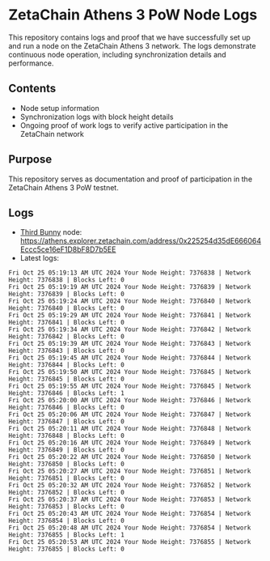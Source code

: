 # ZetaChain Athens 3 PoW Node Logs
This repository contains logs and proof that we have successfully set up and run a node on the ZetaChain Athens 3 network. The logs demonstrate continuous node operation, including synchronization details and performance.

## Contents
- Node setup information
- Synchronization logs with block height details
- Ongoing proof of work logs to verify active participation in the ZetaChain network

## Purpose
This repository serves as documentation and proof of participation in the ZetaChain Athens 3 PoW testnet.

## Logs

- [Third Bunny](https://thirdbunny.xyz/) node: https://athens.explorer.zetachain.com/address/0x225254d35dE666064Eccc5ce16eF1D8bF8D7b5EE
- Latest logs:
```
Fri Oct 25 05:19:13 AM UTC 2024 Your Node Height: 7376838 | Network Height: 7376838 | Blocks Left: 0
Fri Oct 25 05:19:19 AM UTC 2024 Your Node Height: 7376839 | Network Height: 7376839 | Blocks Left: 0
Fri Oct 25 05:19:24 AM UTC 2024 Your Node Height: 7376840 | Network Height: 7376840 | Blocks Left: 0
Fri Oct 25 05:19:29 AM UTC 2024 Your Node Height: 7376841 | Network Height: 7376841 | Blocks Left: 0
Fri Oct 25 05:19:34 AM UTC 2024 Your Node Height: 7376842 | Network Height: 7376842 | Blocks Left: 0
Fri Oct 25 05:19:39 AM UTC 2024 Your Node Height: 7376843 | Network Height: 7376843 | Blocks Left: 0
Fri Oct 25 05:19:45 AM UTC 2024 Your Node Height: 7376844 | Network Height: 7376844 | Blocks Left: 0
Fri Oct 25 05:19:50 AM UTC 2024 Your Node Height: 7376845 | Network Height: 7376845 | Blocks Left: 0
Fri Oct 25 05:19:55 AM UTC 2024 Your Node Height: 7376845 | Network Height: 7376846 | Blocks Left: 1
Fri Oct 25 05:20:00 AM UTC 2024 Your Node Height: 7376846 | Network Height: 7376846 | Blocks Left: 0
Fri Oct 25 05:20:06 AM UTC 2024 Your Node Height: 7376847 | Network Height: 7376847 | Blocks Left: 0
Fri Oct 25 05:20:11 AM UTC 2024 Your Node Height: 7376848 | Network Height: 7376848 | Blocks Left: 0
Fri Oct 25 05:20:16 AM UTC 2024 Your Node Height: 7376849 | Network Height: 7376849 | Blocks Left: 0
Fri Oct 25 05:20:22 AM UTC 2024 Your Node Height: 7376850 | Network Height: 7376850 | Blocks Left: 0
Fri Oct 25 05:20:27 AM UTC 2024 Your Node Height: 7376851 | Network Height: 7376851 | Blocks Left: 0
Fri Oct 25 05:20:32 AM UTC 2024 Your Node Height: 7376852 | Network Height: 7376852 | Blocks Left: 0
Fri Oct 25 05:20:37 AM UTC 2024 Your Node Height: 7376853 | Network Height: 7376853 | Blocks Left: 0
Fri Oct 25 05:20:43 AM UTC 2024 Your Node Height: 7376854 | Network Height: 7376854 | Blocks Left: 0
Fri Oct 25 05:20:48 AM UTC 2024 Your Node Height: 7376854 | Network Height: 7376855 | Blocks Left: 1
Fri Oct 25 05:20:53 AM UTC 2024 Your Node Height: 7376855 | Network Height: 7376855 | Blocks Left: 0
```

